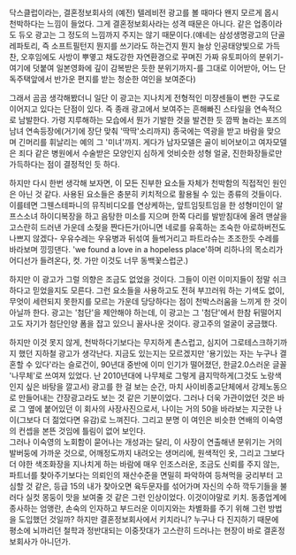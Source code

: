 # 

닥스클럽이라는, 결혼정보회사의 (예전) 텔레비전 광고를 볼 때마다 왠지 모르게 몹시 천박하다는 느낌이 들었다. 그게 결혼정보회사라는 성격 때문은 아니다. 같은 업종이라도 듀오 광고는 그 정도의 느낌까지 주지는 않기 때문이다.(얘네는 삼성생명광고의 단골 레파토리, 즉 소프트필턴지 뭔지를 쓰기라도 하는건지 뭔지 늘상 인공태양빛으로 가득찬, 오후임에도 사방이 뿌옇고 채도강한 자연환경으로 꾸며진 가짜 유토피아의 분위기- 여기에 덧붙여 일본영화에 깊이 감복받은 듯한 분위기까지-를 그대로 이어받아, 어느 단독주택앞에서 반가운 편지를 받는 청순한 여인을 보여준다)  

그래서 곰곰 생각해봤더니 일단 이 광고는 지나치게 전형적인 미쟝센들이 뻔한 구도로 이어지고 있다는 단점이 있다. 즉 종래 광고에서 보여주는 흔해빠진 스타일을 연속적으로 남발한다. 가령 지루해하는 모습에서 뭔가 기발한 것을 발견한 듯 깜짝 놀라는 포즈의 남녀 연속등장에(거기에 장단 맞춰 '딱딱'소리까지) 종국에는 역광을 받고 바람을 맞으며 긴머리를 휘날리는 예의 그 '미녀'까지. 게다가 남자모델은 골이 비어보이고 여자모델은 죄다 같은 병원에서 수술받은 모양인지 심하게 엇비슷한 성형 얼굴, 진한화장들로만 가득하다는 점이 결정적인 듯 하다. 

하지만 다시 한번 생각해 보자면, 이 모든 진부한 요소들 자체가 천박함의 직접적인 원인은 아닌 것 같다. 사용된 요소들은 충분히 키치적으로 활용될 수 있는 종류의 것들이다. 이를테면 그웬스테파니의 뮤직비디오를 연상케하는, 앞트임뒷트임을 한 성형미인이 알프스소녀 하이디복장을 하고 음탕한 미소를 지으며 한쪽 다리를 발받침대에 올려 맨살을 고스란히 드러낸 가운데 소젖을 짠다든가(아니면 네로를 유혹하는 조숙한 아로하버전도 나쁘지 않겠다-  우유수레는 우유병과 뒤섞여 들썩거리고 파트라슈는 초조한듯 수레를 바라보며 낑낑댄다. 'we found a love in a hopeless place'하며 리하나의 목소리가 어디선가 들려온다, 컷. 가만 이것도 너무 동백꽃스럽군.)  

하지만 이 광고가 그럴 의향은 조금도 없었을 것이다. 그들이 이런 이미지들이 정말 쉬크하다고 믿었을지도 모른다. 그런 요소들을 사용하고도 전혀 부끄러워 하는 기색도 없이, 무엇이 세련되지 못한지를 모르는 가운데 당당하다는 점이 천박스러움을 느끼게 한 것이 아닐까 한다. 광고는 '첨단'을 제안해야 하는데, 이 광고는 그 '첨단'에서 한참 뒤떨어지고도 자기가 첨단인양 폼을 잡고 있으니 꼴사나운 것이다. 광고주의 얼굴이 궁금했다.   

하지만 이것 못지 않게, 천박하다기보다는 무지하게 촌스럽고, 심지어 그로테스크하기까지 했던 지하철 광고가 생각난다. 지금도 있는지는 모르겠지만 '용기있는 자는 누구나 결혼할 수 있다'라는 슬로건이, 90년대 중반에 이미 인기가 떨어졌던, 한글2.0스러운 글꼴 '나무체'로 쓰여져 있었다. 난 2010년대에 나무체로 그렇게 큼지막하게(그것도 노랑색인지 싶은 바탕을 깔고서) 광고를 한 걸 보는 순간, 마치 사이비종교단체에서 강제노동으로 만들어내는 간장광고라도 보는 것 같은 기분이었다. 그러나 더욱 가관이었던 것은 바로 그 옆에 붙어있던 이 회사의 사장사진으로서, 나이는 거의 50을 바라보는 지긋한 나이(그보다 더 젊었다면 유감)로 느껴진다. 그리고 분명 이 여인은 비슷한 연배의 이숙영의 컨셉을 본뜬 것임에 틀림이 없어 보인다.   
그러나 이숙영의 노회함이 묻어나는 개성과는 달리, 이 사장이 연출해낸 분위기는 거의 발버둥에 가까운 것으로, 어깨정도까지 내려오는 생머리에, 원색적인 옷, 그리고 그보다 더 야한 색조화장을 지나치게 하는 바람에 매우 인조스러운, 조금도 신뢰를 주지 않는, 파트너를 찾아주기보다는 의뢰인의 재산수준을 면밀히 파악하여 등쳐먹을 궁리부터 고심할 것 같은, 등급 15의 내가 찾아오면 육두문자를 섞어가며 자신의 수하 깍두기들을 불러다 실컷 몽둥이 맛을 보여줄 것 같은 그런 인상이었다. 이것이야말로 키치. 동종업계에 종사하는 엄앵란, 손숙의 인자하고 부드러운 이미지와는 차별화를 주기 위해 그런 방법을 도입했던 것일까? 하지만 결혼정보회사에서 키치라니? 누구나 다 진지하기 때문에 평소에 뇌까리던 철학과 정반대되는 이중잣대가 고스란히 드러나는 현장이 바로 결혼정보회사가 아니던가.